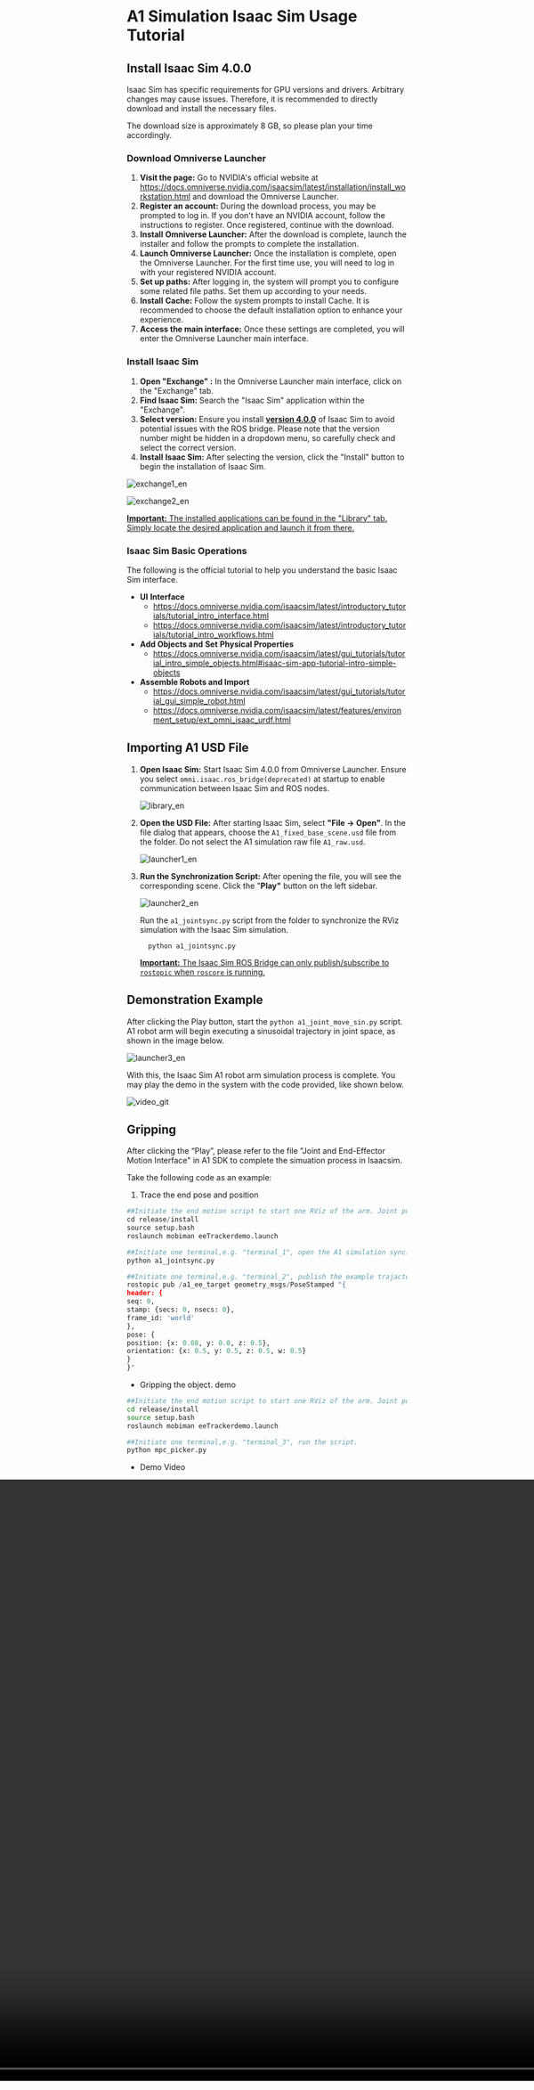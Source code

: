 # A1 Simulation Isaac Sim Usage Tutorial

## Install Isaac Sim 4.0.0

Isaac Sim has specific requirements for GPU versions and drivers. Arbitrary changes may cause issues. Therefore, it is recommended to directly download and install the necessary files.

The download size is approximately 8 GB, so please plan your time accordingly.

### Download Omniverse Launcher

1. **Visit the page:** Go to NVIDIA's official website at https://docs.omniverse.nvidia.com/isaacsim/latest/installation/install_workstation.html and download the Omniverse Launcher.
2. **Register an account:** During the download process, you may be prompted to log in. If you don't have an NVIDIA account, follow the instructions to register. Once registered, continue with the download.
3. **Install** **Omniverse Launcher:** After the download is complete, launch the installer and follow the prompts to complete the installation.
4. **Launch Omniverse Launcher:** Once the installation is complete, open the Omniverse Launcher. For the first time use, you will need to log in with your registered NVIDIA account.
5. **Set up paths:** After logging in, the system will prompt you to configure some related file paths. Set them up according to your needs.
6. **Install** **Cache:** Follow the system prompts to install Cache. It is recommended to choose the default installation option to enhance your experience.
7. **Access the main interface:** Once these settings are completed, you will enter the Omniverse Launcher main interface.

### Install Isaac Sim

1. **Open "Exchange" :** In the Omniverse Launcher main interface, click on the "Exchange" tab.
2. **Find Isaac Sim:** Search the "Isaac Sim" application within the "Exchange".
3. **Select version:** Ensure you install **<u>version 4.0.0</u>** of Isaac Sim to avoid potential issues with the ROS bridge. Please note that the version number might be hidden in a dropdown menu, so carefully check and select the correct version.
4. **Install** **Isaac Sim:** After selecting the version, click the "Install" button to begin the installation of Isaac Sim.

![exchange1_en](assets/exchange1_en.png)

![exchange2_en](assets/exchange2_en.png)

<u>**Important:** The installed applications can be found in the "Library" tab. Simply locate the desired application and launch it from there.</u>

### Isaac Sim Basic Operations

The following is the official tutorial to help you understand the basic Isaac Sim interface.

- **UI** **Interface**
    - https://docs.omniverse.nvidia.com/isaacsim/latest/introductory_tutorials/tutorial_intro_interface.html
    - https://docs.omniverse.nvidia.com/isaacsim/latest/introductory_tutorials/tutorial_intro_workflows.html
- **Add Objects and** **Set** **Physical Properties**
    - https://docs.omniverse.nvidia.com/isaacsim/latest/gui_tutorials/tutorial_intro_simple_objects.html#isaac-sim-app-tutorial-intro-simple-objects
- **Assemble Robots and Import**
    - https://docs.omniverse.nvidia.com/isaacsim/latest/gui_tutorials/tutorial_gui_simple_robot.html
    - https://docs.omniverse.nvidia.com/isaacsim/latest/features/environment_setup/ext_omni_isaac_urdf.html



## Importing A1 USD File

1. **Open Isaac Sim:** Start Isaac Sim 4.0.0 from Omniverse Launcher. Ensure you select `omni.isaac.ros_bridge(deprecated)` at startup to enable communication between Isaac Sim and ROS nodes.

   ![library_en](assets/library_en.png)

2. **Open the USD File:** After starting Isaac Sim, select **"File -> Open"**. In the file dialog that appears, choose the `A1_fixed_base_scene.usd` file from the folder. Do not select the A1 simulation raw file `A1_raw.usd`.

   ![launcher1_en](assets/launcher1_en.png)



3. **Run the Synchronization Script:** After opening the file, you will see the corresponding scene. Click the "**Play"** button on the left sidebar.

   ![launcher2_en](assets/launcher2_en.png)

   Run the `a1_jointsync.py` script from the folder to synchronize the RViz simulation with the Isaac Sim simulation.

    ```shell
      python a1_jointsync.py
    ```

   <u>**Important:** The Isaac Sim ROS Bridge can only publish/subscribe to `rostopic` when `roscore` is running.</u>



## Demonstration Example

After clicking the Play button, start the `python a1_joint_move_sin.py` script. A1 robot arm will begin executing a sinusoidal trajectory in joint space, as shown in the image below.

![launcher3_en](assets/launcher3_en.jpg)

With this, the Isaac Sim A1 robot arm simulation process is complete. You may play the demo in the system with the code provided, like shown below.

![video_git](./assets/a1_asaacsim_demo.gif)


## Gripping

After clicking the “Play”, please refer to the file "Joint and End-Effector Motion Interface" in A1 SDK to complete the simuation process in Isaacsim.

Take the following code as an example:

1. Trace the end pose and position

```python
##Initiate the end motion script to start one RViz of the arm. Joint position is on zero-point by default.
cd release/install
source setup.bash
roslaunch mobiman eeTrackerdemo.launch

##Initiate one terminal,e.g. "terminal_1", open the A1 simulation sync.
python a1_jointsync.py

##Initiate one terminal,e.g. "terminal_2", publish the example trajactory ponits.
rostopic pub /a1_ee_target geometry_msgs/PoseStamped "{
header: {
seq: 0,
stamp: {secs: 0, nsecs: 0},
frame_id: 'world'
},
pose: {
position: {x: 0.08, y: 0.0, z: 0.5},
orientation: {x: 0.5, y: 0.5, z: 0.5, w: 0.5}
}
}"
```

- Gripping the object. demo

```Bash
##Initiate the end motion script to start one RViz of the arm. Joint position is on zero-point by default.
cd release/install
source setup.bash
roslaunch mobiman eeTrackerdemo.launch

##Initiate one terminal,e.g. "terminal_3", run the script.
python mpc_picker.py
```

- Demo Video

<div style="display: flex; justify-content: center; align-items: center;">
<video width="1920" height="1080" controls>
  <source src="../assets/mp4_1.mp4" type="video/mp4">
  Your browser does not support the video tag.
</video>
</div>